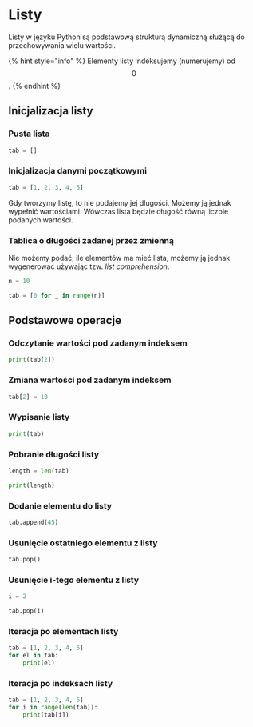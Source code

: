 # Listy

Listy w języku Python są podstawową strukturą dynamiczną służącą do przechowywania wielu wartości.

{% hint style="info" %}
Elementy listy indeksujemy (numerujemy) od $$0$$.
{% endhint %}

## Inicjalizacja listy

### Pusta lista

```python
tab = []
```

### Inicjalizacja danymi początkowymi

```python
tab = [1, 2, 3, 4, 5]
```

Gdy tworzymy listę, to nie podajemy jej długości.
Możemy ją jednak wypełnić wartościami. Wówczas lista będzie długość równą liczbie podanych wartości.

### Tablica o długości zadanej przez zmienną

Nie możemy podać, ile elementów ma mieć lista, możemy ją jednak wygenerować używając tzw. _list comprehension_.

```python
n = 10

tab = [0 for _ in range(n)]
```

## Podstawowe operacje

### Odczytanie wartości pod zadanym indeksem

```python
print(tab[2])
```

### Zmiana wartości pod zadanym indeksem

```python
tab[2] = 10
```

### Wypisanie listy

```python
print(tab)
```

### Pobranie długości listy

```python
length = len(tab)

print(length)
```

### Dodanie elementu do listy

```python
tab.append(45)
```

### Usunięcie ostatniego elementu z listy

```python
tab.pop()
```

### Usunięcie i-tego elementu z listy

```python
i = 2

tab.pop(i)
```

### Iteracja po elementach listy

```python
tab = [1, 2, 3, 4, 5]
for el in tab:
    print(el)
```

### Iteracja po indeksach listy

```python
tab = [1, 2, 3, 4, 5]
for i in range(len(tab)):
    print(tab[i])
```